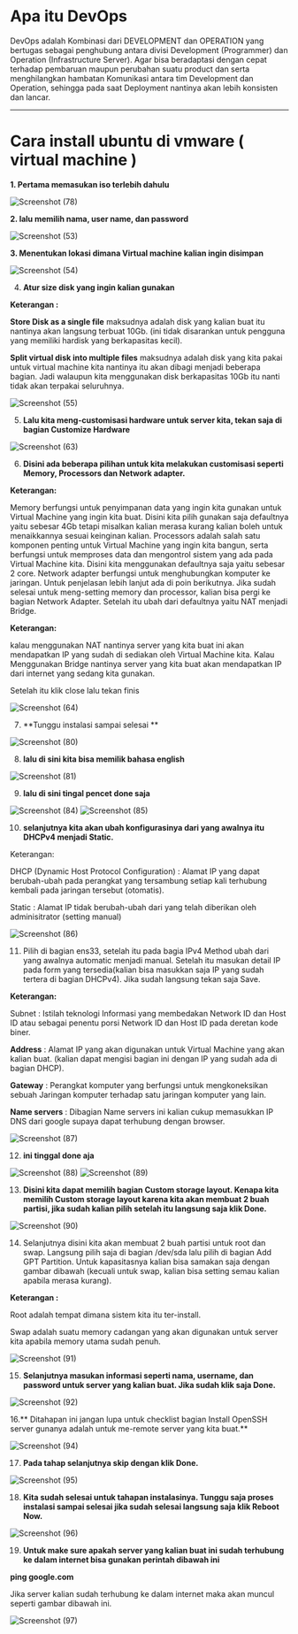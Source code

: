 # Apa itu DevOps
DevOps adalah Kombinasi dari DEVELOPMENT dan OPERATION yang bertugas sebagai penghubung antara divisi Development (Programmer) dan Operation (Infrastructure Server). Agar bisa beradaptasi dengan cepat terhadap pembaruan maupun perubahan suatu product dan serta menghilangkan hambatan Komunikasi antara tim Development dan Operation, sehingga pada saat Deployment nantinya akan lebih konsisten dan lancar.




***
# Cara install ubuntu di vmware ( virtual machine )





**1. Pertama memasukan iso terlebih dahulu**

![Screenshot (78)](https://user-images.githubusercontent.com/111843016/186298779-1c06c8d0-c61d-4b9e-9652-f2185e3ecdbf.png)



**2. lalu memilih nama, user name, dan password**

![Screenshot (53)](https://user-images.githubusercontent.com/111843016/186299296-c65b857c-fb52-47f1-af84-6e4cfedce999.png)



**3. Menentukan lokasi dimana Virtual machine kalian ingin disimpan**

![Screenshot (54)](https://user-images.githubusercontent.com/111843016/186300115-4ccad0bf-fec5-4282-b6bc-e6c5685e756a.png)



4. **Atur size disk yang ingin kalian gunakan**

**Keterangan :**

**Store Disk as a single file** maksudnya adalah disk yang kalian buat itu nantinya akan langsung terbuat 10Gb. (ini tidak disarankan untuk pengguna yang memiliki hardisk yang berkapasitas kecil).

**Split virtual disk into multiple files** maksudnya adalah disk yang kita pakai untuk virtual machine kita nantinya itu akan dibagi menjadi beberapa bagian. Jadi walaupun kita menggunakan disk berkapasitas 10Gb itu nanti tidak akan terpakai seluruhnya.

![Screenshot (55)](https://user-images.githubusercontent.com/111843016/186364646-75d15453-8f51-4025-bc21-891be4a40406.png)


5. **Lalu kita meng-customisasi hardware untuk server kita, tekan saja di bagian Customize Hardware**

![Screenshot (63)](https://user-images.githubusercontent.com/111843016/186365634-6a5ff524-05fb-4a1b-a994-b89b12ea7712.png)


6. **Disini ada beberapa pilihan untuk kita melakukan customisasi seperti Memory, Processors dan Network adapter.**

**Keterangan:**

Memory berfungsi untuk penyimpanan data yang ingin kita gunakan untuk Virtual Machine yang ingin kita buat. Disini kita pilih gunakan saja defaultnya yaitu sebesar 4Gb tetapi misalkan kalian merasa kurang kalian boleh untuk menaikkannya sesuai keinginan kalian.
Processors adalah salah satu komponen penting untuk Virtual Machine yang ingin kita bangun, serta berfungsi untuk memproses data dan mengontrol sistem yang ada pada Virtual Machine kita. Disini kita menggunakan defaultnya saja yaitu sebesar 2 core.
Network adapter berfungsi untuk menghubungkan komputer ke jaringan. Untuk penjelasan lebih lanjut ada di poin berikutnya.
Jika sudah selesai untuk meng-setting memory dan processor, kalian bisa pergi ke bagian Network Adapter. Setelah itu ubah dari defaultnya yaitu NAT menjadi Bridge.

**Keterangan:**

kalau menggunakan NAT nantinya server yang kita buat ini akan mendapatkan IP yang sudah di sediakan oleh Virtual Machine kita.
Kalau Menggunakan Bridge nantinya server yang kita buat akan mendapatkan IP dari internet yang sedang kita gunakan.

Setelah itu klik close lalu tekan finis

![Screenshot (64)](https://user-images.githubusercontent.com/111843016/186365832-e2985376-bd0b-4077-9b20-0e6c6bf7fa97.png)


7. **Tunggu instalasi sampai selesai **


![Screenshot (80)](https://user-images.githubusercontent.com/111843016/186367891-c9b20f65-0249-47e4-8890-f22f2cc7dce9.png)


8. **lalu di sini kita bisa memilik bahasa english**

![Screenshot (81)](https://user-images.githubusercontent.com/111843016/186368034-4a7d08cd-fdf4-44e8-9df8-0b67bf966125.png)


9. **lalu di sini tingal pencet done saja**

![Screenshot (84)](https://user-images.githubusercontent.com/111843016/186369002-ea5af8fc-88c3-4cb2-9ae7-576f3b484dc6.png)
![Screenshot (85)](https://user-images.githubusercontent.com/111843016/186369026-bebd2aad-855e-47a0-a1ae-04035ce3fcbd.png)


10. **selanjutnya kita akan ubah konfigurasinya dari yang awalnya itu DHCPv4 menjadi Static.**

Keterangan:

DHCP (Dynamic Host Protocol Configuration) : Alamat IP yang dapat berubah-ubah pada perangkat yang tersambung setiap kali terhubung kembali pada jaringan tersebut (otomatis).

Static : Alamat IP tidak berubah-ubah dari yang telah diberikan oleh adminisitrator (setting manual)

![Screenshot (86)](https://user-images.githubusercontent.com/111843016/186372405-c6a5a6ba-ea75-4f65-86ea-d25fc8645d34.png)

11. Pilih di bagian ens33, setelah itu pada bagia IPv4 Method ubah dari yang awalnya automatic menjadi manual. Setelah itu masukan detail IP pada form yang tersedia(kalian bisa masukkan saja IP yang sudah tertera di bagian DHCPv4). Jika sudah langsung tekan saja Save.

**Keterangan:**

Subnet : Istilah teknologi Informasi yang membedakan Network ID dan Host ID atau sebagai penentu porsi Network ID dan Host ID pada deretan kode biner.

**Address** : Alamat IP yang akan digunakan untuk Virtual Machine yang akan kalian buat. (kalian dapat mengisi bagian ini dengan IP yang sudah ada di bagian DHCP).

**Gateway** : Perangkat komputer yang berfungsi untuk mengkoneksikan sebuah Jaringan komputer terhadap satu jaringan komputer yang lain.

**Name servers** : Dibagian Name servers ini kalian cukup memasukkan IP DNS dari google supaya dapat terhubung dengan browser. 


![Screenshot (87)](https://user-images.githubusercontent.com/111843016/186372852-20563475-2b4c-4dfc-85e2-6c147fdeaeac.png)

12. **ini tinggal done aja**

![Screenshot (88)](https://user-images.githubusercontent.com/111843016/186388582-bd46a5e0-45e5-4ce3-811e-93fbba9dc3dc.png)
![Screenshot (89)](https://user-images.githubusercontent.com/111843016/186388587-da26eba6-4a7d-4400-b89c-dd3f398217bd.png)

13. **Disini kita dapat memilih bagian Custom storage layout. Kenapa kita memilih Custom storage layout karena kita akan membuat 2 buah partisi, jika sudah kalian pilih setelah itu langsung saja klik Done.**

![Screenshot (90)](https://user-images.githubusercontent.com/111843016/186388836-0009ecd8-49c2-4b0c-84df-7cfb3f4c92de.png)

14. Selanjutnya disini kita akan membuat 2 buah partisi untuk root dan swap. Langsung pilih saja di bagian /dev/sda lalu pilih di bagian Add GPT Partition. Untuk kapasitasnya kalian bisa samakan saja dengan gambar dibawah (kecuali untuk swap, kalian bisa setting semau kalian apabila merasa kurang).

**Keterangan :**

Root adalah tempat dimana sistem kita itu ter-install.

Swap adalah suatu memory cadangan yang akan digunakan untuk server kita apabila memory utama sudah penuh. 

![Screenshot (91)](https://user-images.githubusercontent.com/111843016/186388844-fb40d75a-ad6b-4add-897e-5a2d2a1052cf.png)

15. **Selanjutnya masukan informasi seperti nama, username, dan password untuk server yang kalian buat. Jika sudah klik saja Done.**

![Screenshot (92)](https://user-images.githubusercontent.com/111843016/186397994-7d8defd1-64c6-42d6-9b13-ee710ade3b4e.png) 

16.** Ditahapan ini jangan lupa untuk checklist bagian Install OpenSSH server gunanya adalah untuk me-remote server yang kita buat.**

![Screenshot (94)](https://user-images.githubusercontent.com/111843016/186398231-49c05c4a-96c2-4911-ab45-c1be67179c51.png)


17. **Pada tahap selanjutnya skip dengan klik Done.** 

![Screenshot (95)](https://user-images.githubusercontent.com/111843016/186398338-08bb94ae-a12c-4274-a497-6f3cf50280b7.png)

18. **Kita sudah selesai untuk tahapan instalasinya. Tunggu saja proses instalasi sampai selesai jika sudah selesai langsung saja klik Reboot Now.**


![Screenshot (96)](https://user-images.githubusercontent.com/111843016/186398343-04d2403f-5628-4b56-af73-947cb21e2eeb.png)


19. **Untuk make sure apakah server yang kalian buat ini sudah terhubung ke dalam internet bisa gunakan perintah dibawah ini**

**ping google.com**

Jika server kalian sudah terhubung ke dalam internet maka akan muncul seperti gambar dibawah ini.

![Screenshot (97)](https://user-images.githubusercontent.com/111843016/186399291-c7889f64-d750-480a-9b2e-39417847c585.png)
